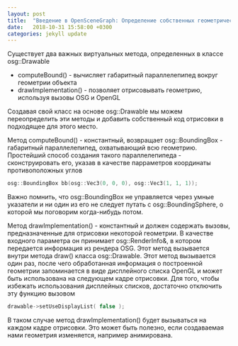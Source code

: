 ```yaml
---
layout: post
title:  "Введение в OpenSceneGraph: Определение собственных геометрических объектов"
date:   2018-10-31 15:58:00 +0300
categories: jekyll update
---
```


Существует два важных виртуальных метода, определенных в классе osg::Drawable

* computeBound() - вычисляет габаритный параллелепипед вокруг геометрии объекта
* drawImplementation() - позволяет отрисовывать геометрию, используя вызовы OSG и OpenGL

Создавая свой класс на основе osg::Drawable мы можем переопределить эти методы и добавить собственный код отрисовки в подходящее для этого место.

Метод computeBound() - константный, возвращает osg::BoundingBox - габаритный параллелепипед, охватывающий всю геометрию. Простейший способ создания такого параллелепипеда - сконструировать его, указав в качестве парраметров координаты противоположных углов

```cpp
osg::BoundingBox bb(osg::Vec3(0, 0, 0), osg::Vec3(1, 1, 1));
```

Важно помнить, что osg::BoundingBox не управляется через умные указатели и ни один из его не следует путать с osg::BoundingSphere, о которой мы поговорим когда-нибудь потом.

Метод drawImplementation() - константный и должен содержать вызовы, предназначенные для отрисовки некоторой геометрии. В качестве входного параметра он принимает osg::RenderInfo&, в котором передается информация из рендера OSG. Этот метод вызывается внутри метода draw() класса osg::Drawable. Этот метод вызывается один раз, после чего обработанная информация о построенной геометрии запоминается в виде дисплейного списка OpenGL и может быть использована на следующем кадре отрисовки. Для того, чтобы избежать использования дисплейных списков, достаточно отключить эту функцию вызовом

```cpp
drawable->setUseDisplayList( false );
```

В таком случае метод drawImplementation() будет вызываться на каждом кадре отрисовки. Это может быть полезно, если создаваемая нами геометрия изменяется, например анимирована.

